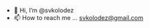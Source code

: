 - 👋 Hi, I’m @svkolodez
- 📫 How to reach me ... svkolodez@gmail.com

<!---
svkolodez/svkolodez is a ✨ special ✨ repository because its `README.md` (this file) appears on your GitHub profile.
You can click the Preview link to take a look at your changes.
--->
